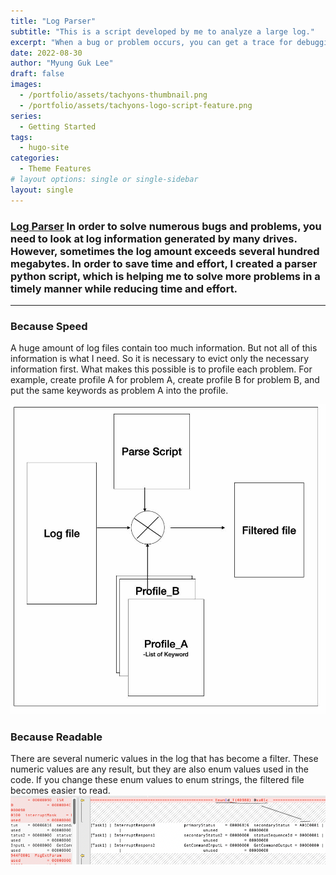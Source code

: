 ```yaml
---
title: "Log Parser"
subtitle: "This is a script developed by me to analyze a large log."
excerpt: "When a bug or problem occurs, you can get a trace for debugging on the device, and when the amount of this trace is large, it can be several hundred mega. It is difficult to analyze all of this, so I developed a python script that evicts only the necessary parts and changes the enum numeric value to an enum string.."
date: 2022-08-30
author: "Myung Guk Lee"
draft: false
images:
  - /portfolio/assets/tachyons-thumbnail.png
  - /portfolio/assets/tachyons-logo-script-feature.png
series:
  - Getting Started
tags:
  - hugo-site
categories:
  - Theme Features
# layout options: single or single-sidebar
layout: single
---
```


### [Log Parser](https://github.com/truelinker/TraceParser)  In order to solve numerous bugs and problems, you need to look at log information generated by many drives. However, sometimes the log amount exceeds several hundred megabytes. In order to save time and effort, I created a parser python script, which is helping me to solve more problems in a timely manner while reducing time and effort.

---

### Because Speed

A huge amount of log files contain too much information. But not all of this information is what I need. So it is necessary to evict only the necessary information first. What makes this possible is to profile each problem. For example, create profile A for problem A, create profile B for problem B, and put the same keywords as problem A into the profile.


![screenshot](/portfolio/assets/DiagramParseScript.png)

### Because Readable

There are several numeric values ​​in the log that has become a filter. These numeric values ​​are any result, but they are also enum values ​​used in the code. If you change these enum values ​​to enum strings, the filtered file becomes easier to read.
![screenshot](/portfolio/assets/EnumString.png)